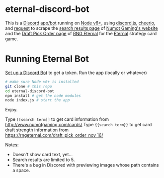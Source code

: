 # eternal-discord-bot

This is a [Discord](https://discordapp.com/) [app/bot](https://discordapp.com/developers/docs/intro)
running on [Node v6+](https://nodejs.org/en/),
using [discord.js](https://discord.js.org/#/),
[cheerio](https://cheerio.js.org/),
and [request](https://www.npmjs.com/package/request)
to scrape the [search results page](http://www.numotgaming.com/cards/)
of [Numot Gaming's website](http://www.numotgaming.com/)
and the [Draft Pick Order page](https://rngeternal.com/draft_pick_order_nov_16/)
of [RNG Eternal](https://rngeternal.com/)
for the [Eternal](https://www.eternalcardgame.com/) strategy card game.

# Running Eternal Bot
[Set up a Discord Bot](https://github.com/reactiflux/discord-irc/wiki/Creating-a-discord-bot-&-getting-a-token) to get a token.
Run the app (locally or whatever)
```bash
# make sure Node v6+ is installed
git clone # this repo
cd eternal-discord-bot
npm install # get the node modules
node index.js # start the app
```
Enjoy.

Type `[[search term]]` to get card information from http://www.numotgaming.com/cards/
Type `{{search term}}` to get card draft strength information from https://rngeternal.com/draft_pick_order_nov_16/

Notes:
* Doesn't show card text, yet...
* Search results are limited to 5.
* There's a bug in Discored with previewing images whose path contains a space.
